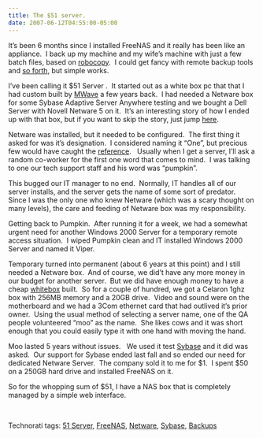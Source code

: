 ```yaml
---
title: The $51 server.
date: 2007-06-12T04:55:00-05:00
---
```

It&#8217;s been 6 months since I installed FreeNAS and it really has been like an appliance.  I back up my machine and my wife&#8217;s machine with just a few batch files, based on [robocopy](http://www.microsoft.com/technet/technetmag/issues/2006/11/UtilitySpotlight/).  I could get fancy with remote backup tools and [so forth](http://samba.anu.edu.au/rsync/), but simple works.

I&#8217;ve been calling it $51 Server .  It started out as a white box pc that that I had custom built by [MWave](http://www.mwave.com/mwave/index.hmx?) a few years back.  I had needed a Netware box for some Sybase Adaptive Server Anywhere testing and we bought a Dell Server with Novell Netware 5 on it.  It&#8217;s an interesting story of how I ended up with that box, but if you want to skip the story, just jump [here](http://anotherlab.rajapet.net/#gohere).

Netware was installed, but it needed to be configured.  The first thing it asked for was it&#8217;s designation.  I considered naming it &#8220;One&#8221;, but precious few would have caught the [reference](http://www.startrek.com/startrek/view/series/VOY/episode/103571.html).   Usually when I get a server, I&#8217;ll ask a random co-worker for the first one word that comes to mind.  I was talking to one our tech support staff and his word was &#8220;pumpkin&#8221;.  

This bugged our IT manager to no end.  Normally, IT handles all of our server installs, and the server gets the name of some sort of predator.  Since I was the only one who knew Netware (which was a scary thought on many levels), the care and feeding of Netware box was my responsibility.

Getting back to Pumpkin.  After running it for a week, we had a somewhat urgent need for another Windows 2000 Server for a temporary remote access situation.  I wiped Pumpkin clean and IT installed Windows 2000 Server and named it Viper.

Temporary turned into permanent (about 6 years at this point) and I still needed a Netware box.  And of course, we did&#8217;t have any more money in our budget for another server.  But we did have enough money to have a cheap [whitebox](http://en.wikipedia.org/wiki/White_box_(computer_hardware)) built.  So for a couple of hundred, we got a Celaron 1ghz box with 256MB memory and a 20GB drive.  Video and sound were on the motherboard and we had a 3Com ethernet card that had outlived it&#8217;s prior owner.  Using the usual method of selecting a server name, one of the QA people volunteered &#8220;moo&#8221; as the name.  She likes cows and it was short enough that you could easily type it with one hand with moving the hand.

Moo lasted 5 years without issues.   We used it test [Sybase](http://www.ianywhere.com/developer/asa.html) and it did was asked.  <a name="gohere"></a>Our support for Sybase ended last fall and so ended our need for dedicated Netware Server.  The company sold it to me for $1.  I spent $50 on a 250GB hard drive and installed FreeNAS on it.

So for the whopping sum of $51, I have a NAS box that is completely managed by a simple web interface.

 

<div contenteditable="false">
  Technorati tags: <a href="http://technorati.com/tags/51%20Server" rel="tag">51 Server</a>, <a href="http://technorati.com/tags/FreeNAS" rel="tag">FreeNAS</a>, <a href="http://technorati.com/tags/Netware" rel="tag">Netware</a>, <a href="http://technorati.com/tags/Sybase" rel="tag">Sybase</a>, <a href="http://technorati.com/tags/Backups" rel="tag">Backups</a>
</div>
